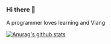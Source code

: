 ### Hi there 👋

A programmer loves learning and Vlang

[![Anurag's github stats](https://github-readme-stats.vercel.app/api?username=alic110&show_icons=true&theme=algolia)](https://github.com/anuraghazra/github-readme-stats)

